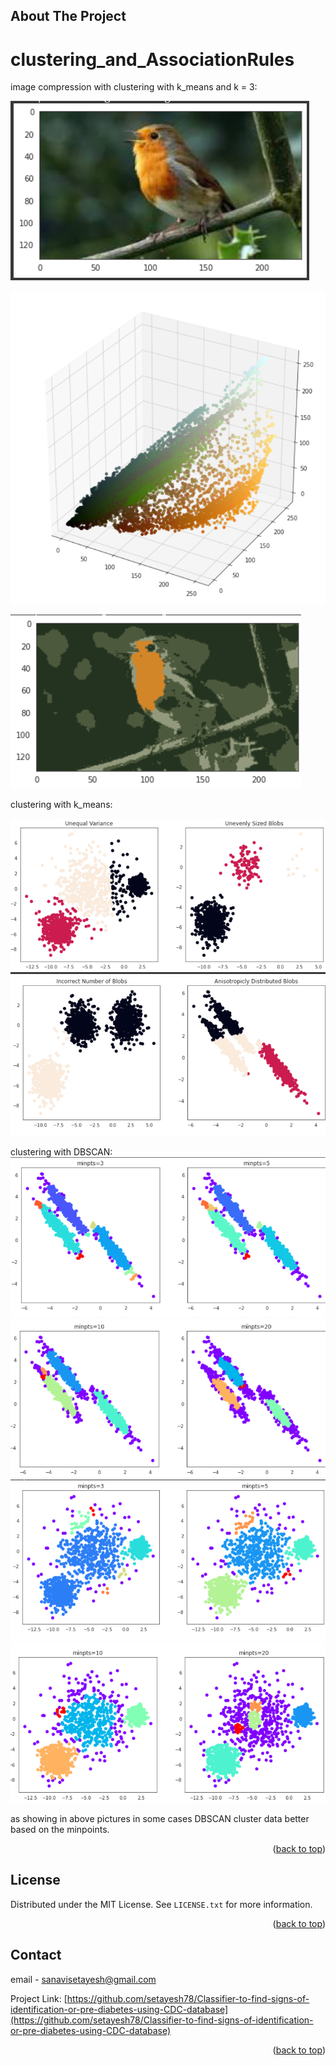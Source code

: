 <!-- Improved compatibility of back to top link: See: https://github.com/othneildrew/Best-README-Template/pull/73 -->
<a name="readme-top"></a>

<!-- ABOUT THE PROJECT -->
## About The Project
# clustering_and_AssociationRules

image compression with clustering with k_means and k = 3:

![alt text](https://github.com/setayesh78/clustering_and_AssociationRules/blob/main/images/Screenshot%20(1484).png?raw=true)<br>

![alt text](https://github.com/setayesh78/clustering_and_AssociationRules/blob/main/images/Screenshot%20(1485).png?raw=true)<br>

![alt text](https://github.com/setayesh78/clustering_and_AssociationRules/blob/main/images/Screenshot%20(1486).png?raw=true)<br>

clustering with k_means: 

![alt text](https://github.com/setayesh78/clustering_and_AssociationRules/blob/main/images/Screenshot%20(1488).png?raw=true)<br>
![alt text](https://github.com/setayesh78/clustering_and_AssociationRules/blob/main/images/Screenshot%20(1493).png?raw=true)<br>

clustering with DBSCAN: 
![alt text](https://github.com/setayesh78/clustering_and_AssociationRules/blob/main/images/Screenshot%20(1489).png?raw=true)<br>
![alt text](https://github.com/setayesh78/clustering_and_AssociationRules/blob/main/images/Screenshot%20(1490).png?raw=true)<br>
![alt text](https://github.com/setayesh78/clustering_and_AssociationRules/blob/main/images/Screenshot%20(1491).png?raw=true)<br>
![alt text](https://github.com/setayesh78/clustering_and_AssociationRules/blob/main/images/Screenshot%20(1492).png?raw=true)<br>


as showing in above pictures in some cases DBSCAN cluster data better based on the minpoints.
<p align="right">(<a href="#readme-top">back to top</a>)</p>


<!-- LICENSE -->
## License

Distributed under the MIT License. See `LICENSE.txt` for more information.

<p align="right">(<a href="#readme-top">back to top</a>)</p>



<!-- CONTACT -->
## Contact

email - [sanavisetayesh@gmail.com](sanavisetayesh@gmail.com)

Project Link: [https://github.com/setayesh78/Classifier-to-find-signs-of-identification-or-pre-diabetes-using-CDC-database](https://github.com/setayesh78/Classifier-to-find-signs-of-identification-or-pre-diabetes-using-CDC-database)

<p align="right">(<a href="#readme-top">back to top</a>)</p>




